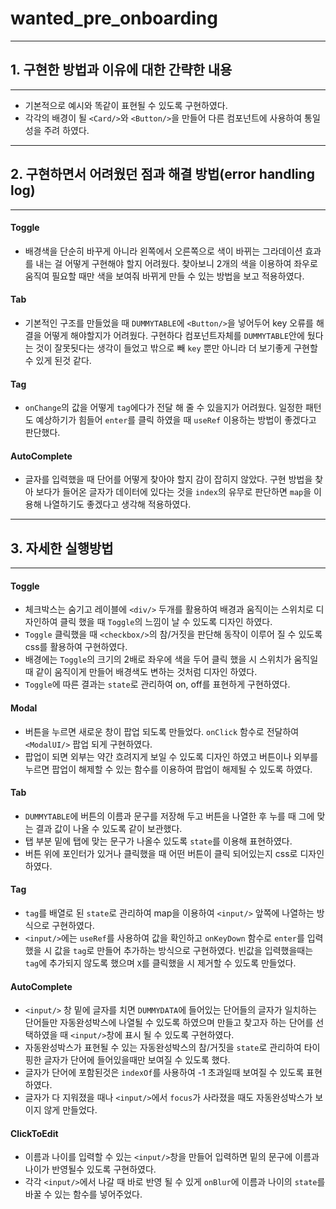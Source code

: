 # wanted_pre_onboarding

---

## 1. 구현한 방법과 이유에 대한 간략한 내용

---

- 기본적으로 예시와 똑같이 표현될 수 있도록 구현하였다.
- 각각의 배경이 될 `<Card/>`와 `<Button/>`을 만들어 다른 컴포넌트에 사용하여 통일성을 주려 하였다.

---

## 2. 구현하면서 어려웠던 점과 해결 방법(error handling log)

---

#### Toggle

- 배경색을 단순히 바꾸게 아니라 왼쪽에서 오른쪽으로 색이 바뀌는 그라데이션 효과를 내는 걸 어떻게 구현해야 할지 어려웠다. 찾아보니 2개의 색을 이용하여 좌우로 움직여 필요할 때만 색을 보여줘 바뀌게 만들 수 있는 방법을 보고 적용하였다.

#### Tab

- 기본적인 구조를 만들었을 때 `DUMMYTABLE`에 `<Button/>`을 넣어두어 key 오류를 해결을 어떻게 해야할지가 어려웠다. 구현하다 컴포넌트자체를 `DUMMYTABLE`안에 뒀다는 것이 잘못됫다는 생각이 들었고 밖으로 빼 `key` 뿐만 아니라 더 보기좋게 구현할 수 있게 된것 같다.

#### Tag

- `onChange`의 값을 어떻게 `tag`에다가 전달 해 줄 수 있을지가 어려웠다. 일정한 패턴도 예상하기가 힘들어 `enter`를 클릭 하였을 때 `useRef` 이용하는 방법이 좋겠다고 판단했다.

#### AutoComplete

- 글자를 입력했을 때 단어를 어떻게 찾아야 할지 감이 잡히지 않았다. 구현 방법을 찾아 보다가 들어온 글자가 데이터에 있다는 것을 `index`의 유무로 판단하면 `map`을 이용해 나열하기도 좋겠다고 생각해 적용하였다.

---

## 3. 자세한 실행방법

---

#### Toggle

- 체크박스는 숨기고 레이블에 `<div/>` 두개를 활용하여 배경과 움직이는 스위치로 디자인하여 클릭 했을 때 `Toggle`의 느낌이 날 수 있도록 디자인 하였다.
- `Toggle` 클릭했을 때 `<checkbox/>`의 참/거짓을 판단해 동작이 이루어 질 수 있도록 css를 활용하여 구현하였다.
- 배경에는 `Toggle`의 크기의 2배로 좌우에 색을 두어 클릭 했을 시 스위치가 움직일때 같이 움직이게 만들어 배경색도 변하는 것처럼 디자인 하였다.
- `Toggle`에 따른 결과는 `state`로 관리하여 on, off를 표현하게 구현하였다.

#### Modal

- 버튼을 누르면 새로운 창이 팝업 되도록 만들었다. `onClick` 함수로 전달하여 `<ModalUI/>` 팝업 되게 구현하였다.
- 팝업이 되면 외부는 약간 흐려지게 보일 수 있도록 디자인 하였고 버튼이나 외부를 누르면 팝업이 해제할 수 있는 함수를 이용하여 팝업이 해제될 수 있도록 하였다.

#### Tab

- `DUMMYTABLE`에 버튼의 이름과 문구를 저장해 두고 버튼을 나열한 후 누를 때 그에 맞는 결과 값이 나올 수 있도록 같이 보관했다.
- 탭 부분 밑에 탭에 맞는 문구가 나올수 있도록 `state`를 이용해 표현하였다.
- 버튼 위에 포인터가 있거나 클릭했을 때 어떤 버튼이 클릭 되어있는지 css로 디자인하였다.

#### Tag

- `tag`를 배열로 된 `state`로 관리하여 map을 이용하여 `<input/>` 앞쪽에 나열하는 방식으로 구현하였다.
- `<input/>`에는 `useRef`를 사용하여 값을 확인하고 `onKeyDown` 함수로 `enter`를 입력했을 시 값을 `tag`로 만들어 추가하는 방식으로 구현하였다. 빈값을 입력했을때는 `tag`에 추가되지 않도록 했으며 `X`를 클릭했을 시 제거할 수 있도록 만들었다.

#### AutoComplete

- `<input/>` 창 밑에 글자를 치면 `DUMMYDATA`에 들어있는 단어들의 글자가 일치하는 단어들만 자동완성박스에 나열될 수 있도록 하였으며 만들고 찾고자 하는 단어를 선택하였을 때 `<input/>`창에 표시 될 수 있도록 구현하였다.
- 자동완성박스가 표현될 수 있는 자동완성박스의 참/거짓을 `state`로 관리하여 타이핑한 글자가 단어에 들어있을때만 보여질 수 있도록 했다.
- 글자가 단어에 포함된것은 `indexOf`를 사용하여 -1 초과일때 보여질 수 있도록 표현하였다.
- 글자가 다 지워졌을 때나 `<input/>`에서 `focus`가 사라졌을 때도 자동완성박스가 보이지 않게 만들었다.

#### ClickToEdit

- 이름과 나이를 입력할 수 있는 `<input/>`창을 만들어 입력하면 밑의 문구에 이름과 나이가 반영될수 있도록 구현하였다.
- 각각 `<input/>`에서 나갈 때 바로 반영 될 수 있게 `onBlur`에 이름과 나이의 `state`를 바꿀 수 있는 함수를 넣어주었다.
